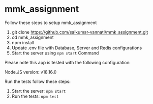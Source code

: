 # mmk_assignment

Follow these steps to setup mmk_assignment

1. git clone https://github.com/saikumar-vannati/mmk_assignment.git
2. cd mmk_assignment
3. npm install
4. Update .env file with Database, Server and Redis configurations
5. Start the server using `npm start` Command


Please note this app is tested with the following configuration

Node.JS version: v18.16.0


Run the tests follow these steps:

1. Start the server:     `npm start`
2. Run the tests:       `npm test`